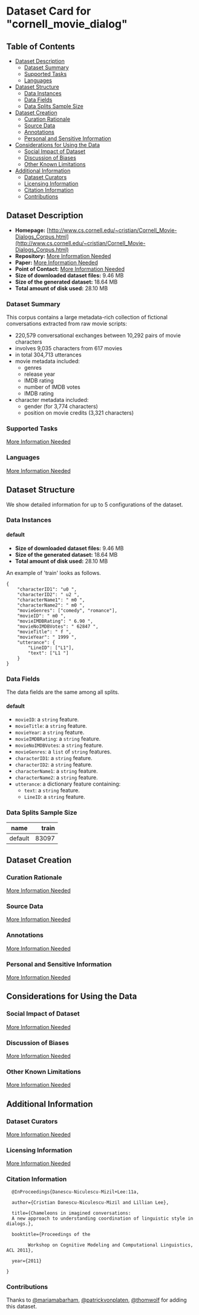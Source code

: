 ---
---

# Dataset Card for "cornell_movie_dialog"

## Table of Contents
- [Dataset Description](#dataset-description)
  - [Dataset Summary](#dataset-summary)
  - [Supported Tasks](#supported-tasks)
  - [Languages](#languages)
- [Dataset Structure](#dataset-structure)
  - [Data Instances](#data-instances)
  - [Data Fields](#data-fields)
  - [Data Splits Sample Size](#data-splits-sample-size)
- [Dataset Creation](#dataset-creation)
  - [Curation Rationale](#curation-rationale)
  - [Source Data](#source-data)
  - [Annotations](#annotations)
  - [Personal and Sensitive Information](#personal-and-sensitive-information)
- [Considerations for Using the Data](#considerations-for-using-the-data)
  - [Social Impact of Dataset](#social-impact-of-dataset)
  - [Discussion of Biases](#discussion-of-biases)
  - [Other Known Limitations](#other-known-limitations)
- [Additional Information](#additional-information)
  - [Dataset Curators](#dataset-curators)
  - [Licensing Information](#licensing-information)
  - [Citation Information](#citation-information)
  - [Contributions](#contributions)

## Dataset Description

- **Homepage:** [http://www.cs.cornell.edu/~cristian/Cornell_Movie-Dialogs_Corpus.html](http://www.cs.cornell.edu/~cristian/Cornell_Movie-Dialogs_Corpus.html)
- **Repository:** [More Information Needed](https://github.com/huggingface/datasets/blob/master/CONTRIBUTING.md#how-to-contribute-to-the-dataset-cards)
- **Paper:** [More Information Needed](https://github.com/huggingface/datasets/blob/master/CONTRIBUTING.md#how-to-contribute-to-the-dataset-cards)
- **Point of Contact:** [More Information Needed](https://github.com/huggingface/datasets/blob/master/CONTRIBUTING.md#how-to-contribute-to-the-dataset-cards)
- **Size of downloaded dataset files:** 9.46 MB
- **Size of the generated dataset:** 18.64 MB
- **Total amount of disk used:** 28.10 MB

### Dataset Summary

This corpus contains a large metadata-rich collection of fictional conversations extracted from raw movie scripts:
- 220,579 conversational exchanges between 10,292 pairs of movie characters
- involves 9,035 characters from 617 movies
- in total 304,713 utterances
- movie metadata included:
    - genres
    - release year
    - IMDB rating
    - number of IMDB votes
    - IMDB rating
- character metadata included:
    - gender (for 3,774 characters)
    - position on movie credits (3,321 characters)

### Supported Tasks

[More Information Needed](https://github.com/huggingface/datasets/blob/master/CONTRIBUTING.md#how-to-contribute-to-the-dataset-cards)

### Languages

[More Information Needed](https://github.com/huggingface/datasets/blob/master/CONTRIBUTING.md#how-to-contribute-to-the-dataset-cards)

## Dataset Structure

We show detailed information for up to 5 configurations of the dataset.

### Data Instances

#### default

- **Size of downloaded dataset files:** 9.46 MB
- **Size of the generated dataset:** 18.64 MB
- **Total amount of disk used:** 28.10 MB

An example of 'train' looks as follows.
```
{
    "characterID1": "u0 ",
    "characterID2": " u2 ",
    "characterName1": " m0 ",
    "characterName2": " m0 ",
    "movieGenres": ["comedy", "romance"],
    "movieID": " m0 ",
    "movieIMDBRating": " 6.90 ",
    "movieNoIMDBVotes": " 62847 ",
    "movieTitle": " f ",
    "movieYear": " 1999 ",
    "utterance": {
        "LineID": ["L1"],
        "text": ["L1 "]
    }
}
```

### Data Fields

The data fields are the same among all splits.

#### default
- `movieID`: a `string` feature.
- `movieTitle`: a `string` feature.
- `movieYear`: a `string` feature.
- `movieIMDBRating`: a `string` feature.
- `movieNoIMDBVotes`: a `string` feature.
- `movieGenres`: a `list` of `string` features.
- `characterID1`: a `string` feature.
- `characterID2`: a `string` feature.
- `characterName1`: a `string` feature.
- `characterName2`: a `string` feature.
- `utterance`: a dictionary feature containing:
  - `text`: a `string` feature.
  - `LineID`: a `string` feature.

### Data Splits Sample Size

| name  |train|
|-------|----:|
|default|83097|

## Dataset Creation

### Curation Rationale

[More Information Needed](https://github.com/huggingface/datasets/blob/master/CONTRIBUTING.md#how-to-contribute-to-the-dataset-cards)

### Source Data

[More Information Needed](https://github.com/huggingface/datasets/blob/master/CONTRIBUTING.md#how-to-contribute-to-the-dataset-cards)

### Annotations

[More Information Needed](https://github.com/huggingface/datasets/blob/master/CONTRIBUTING.md#how-to-contribute-to-the-dataset-cards)

### Personal and Sensitive Information

[More Information Needed](https://github.com/huggingface/datasets/blob/master/CONTRIBUTING.md#how-to-contribute-to-the-dataset-cards)

## Considerations for Using the Data

### Social Impact of Dataset

[More Information Needed](https://github.com/huggingface/datasets/blob/master/CONTRIBUTING.md#how-to-contribute-to-the-dataset-cards)

### Discussion of Biases

[More Information Needed](https://github.com/huggingface/datasets/blob/master/CONTRIBUTING.md#how-to-contribute-to-the-dataset-cards)

### Other Known Limitations

[More Information Needed](https://github.com/huggingface/datasets/blob/master/CONTRIBUTING.md#how-to-contribute-to-the-dataset-cards)

## Additional Information

### Dataset Curators

[More Information Needed](https://github.com/huggingface/datasets/blob/master/CONTRIBUTING.md#how-to-contribute-to-the-dataset-cards)

### Licensing Information

[More Information Needed](https://github.com/huggingface/datasets/blob/master/CONTRIBUTING.md#how-to-contribute-to-the-dataset-cards)

### Citation Information

```
  @InProceedings{Danescu-Niculescu-Mizil+Lee:11a,

  author={Cristian Danescu-Niculescu-Mizil and Lillian Lee},

  title={Chameleons in imagined conversations:
  A new approach to understanding coordination of linguistic style in dialogs.},

  booktitle={Proceedings of the

        Workshop on Cognitive Modeling and Computational Linguistics, ACL 2011},

  year={2011}

}

```


### Contributions

Thanks to [@mariamabarham](https://github.com/mariamabarham), [@patrickvonplaten](https://github.com/patrickvonplaten), [@thomwolf](https://github.com/thomwolf) for adding this dataset.